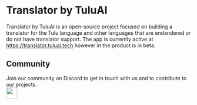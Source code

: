 # Translator by TuluAI
Translator by TuluAI is an open-source project focused on building a translator for the Tulu language and other languages that are endandered or do not have translator support. The app is currently active at https://translator.tuluai.tech however in the product is in beta.

## Community
Join our community on Discord to get in touch with us and to contribute to our projects.
<br>
<a href="https://discord.gg/BSafSedY5U" style="text-decoration:none">
  <img height="30" src="https://img.shields.io/badge/discord-darkblue.svg?&style=for-the-badge&logo=discord&logoColor=white" />
</a>

